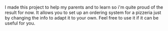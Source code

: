 I made this project to help my parents and to learn so i'm quite proud of the result for now.
It allows you to set up an ordering system for a pizzeria just by changing the info to adapt it to your own.
Feel free to use it if it can be useful for you.
